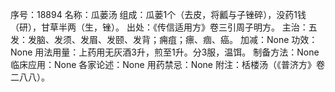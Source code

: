 序号：18894
名称：瓜蒌汤
组成：瓜蒌1个（去皮，将瓤与子锉碎），没药1钱（研），甘草半两（生，锉）。
出处：《传信适用方》卷三引周子明方。
主治：五发：发脑、发须、发眉、发颐、发背；痈疽；瘭、痼、癌。
加减：None
功效：None
用法用量：上药用无灰酒3升，煎至1升。分3服，温饵。
制备方法：None
临床应用：None
各家论述：None
用药禁忌：None
附注：栝楼汤（《普济方》卷二八八）。
